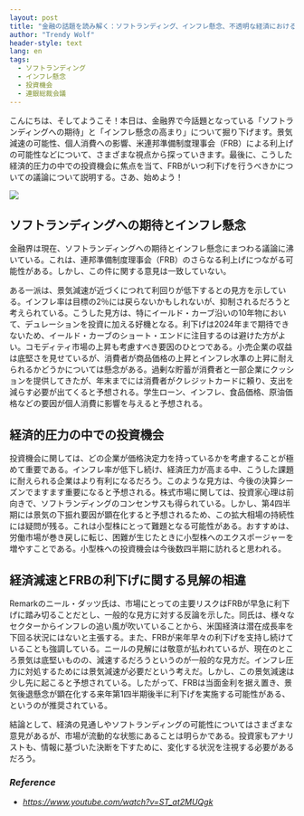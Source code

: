 ```yaml
---
layout: post
title: "金融の話題を読み解く：ソフトランディング、インフレ懸念、不透明な経済における投資戦略 "
author: "Trendy Wolf"
header-style: text
lang: en
tags:
  - ソフトランディング
  - インフレ懸念
  - 投資機会
  - 連銀総裁会議
---
```


こんにちは、そしてようこそ！本日は、金融界で今話題となっている「ソフトランディングへの期待」と「インフレ懸念の高まり」について掘り下げます。景気減速の可能性、個人消費への影響、米連邦準備制度理事会（FRB）による利上げの可能性などについて、さまざまな視点から探っていきます。最後に、こうした経済的圧力の中での投資機会に焦点を当て、FRBがいつ利下げを行うべきかについての議論について説明する。さあ、始めよう！

<img
    src="https://i.ytimg.com/vi/ST_at2MUQgk/hqdefault.jpg"
/>






## ソフトランディングへの期待とインフレ懸念

金融界は現在、ソフトランディングへの期待とインフレ懸念にまつわる議論に沸いている。これは、連邦準備制度理事会（FRB）のさらなる利上げにつながる可能性がある。しかし、この件に関する意見は一致していない。

ある一派は、景気減速が近づくにつれて利回りが低下するとの見方を示している。インフレ率は目標の2％には戻らないかもしれないが、抑制されるだろうと考えられている。こうした見方は、特にイールド・カーブ沿いの10年物において、デュレーションを投資に加える好機となる。利下げは2024年まで期待できないため、イールド・カーブのショート・エンドに注目するのは避けた方がよい。コモディティ市場の上昇も考慮すべき要因のひとつである。小売企業の収益は底堅さを見せているが、消費者が商品価格の上昇とインフレ水準の上昇に耐えられるかどうかについては懸念がある。過剰な貯蓄が消費者と一部企業にクッションを提供してきたが、年末までには消費者がクレジットカードに頼り、支出を減らす必要が出てくると予想される。学生ローン、インフレ、食品価格、原油価格などの要因が個人消費に影響を与えると予想される。



## 経済的圧力の中での投資機会

投資機会に関しては、どの企業が価格決定力を持っているかを考慮することが極めて重要である。インフレ率が低下し続け、経済圧力が高まる中、こうした課題に耐えられる企業はより有利になるだろう。このような見方は、今後の決算シーズンでますます重要になると予想される。株式市場に関しては、投資家心理は前向きで、ソフトランディングのコンセンサスも得られている。しかし、第4四半期には景気の下振れ要因が顕在化すると予想されるため、この拡大相場の持続性には疑問が残る。これは小型株にとって難題となる可能性がある。おすすめは、労働市場が巻き戻しに転じ、困難が生じたときに小型株へのエクスポージャーを増やすことである。小型株への投資機会は今後数四半期に訪れると思われる。



## 経済減速とFRBの利下げに関する見解の相違

Remarkのニール・ダッツ氏は、市場にとっての主要リスクはFRBが早急に利下げに踏み切ることだとし、一般的な見方に対する反論を示した。同氏は、様々なセクターからインフレの追い風が吹いていることから、米国経済は潜在成長率を下回る状況にはないと主張する。また、FRBが来年早々の利下げを支持し続けていることも強調している。ニールの見解には敬意が払われているが、現在のところ景気は底堅いものの、減速するだろうというのが一般的な見方だ。インフレ圧力に対処するためには景気減速が必要だという考えだ。しかし、この景気減速は少し先に起こると予想されている。したがって、FRBは当面金利を据え置き、景気後退懸念が顕在化する来年第1四半期後半に利下げを実施する可能性がある、というのが推奨されている。

結論として、経済の見通しやソフトランディングの可能性についてはさまざまな意見があるが、市場が流動的な状態にあることは明らかである。投資家もアナリストも、情報に基づいた決断を下すために、変化する状況を注視する必要があるだろう。


### _Reference_
- _https://www.youtube.com/watch?v=ST_at2MUQgk_

